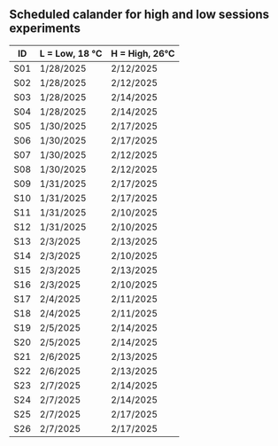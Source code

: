 ## Scheduled calander for high and low sessions experiments

| ID   | L = Low, 18 °C | H = High, 26°C |
|------|-----------------|---------------|
| S01  | 1/28/2025       | 2/12/2025     |
| S02  | 1/28/2025       | 2/12/2025     |
| S03  | 1/28/2025       | 2/14/2025     |
| S04  | 1/28/2025       | 2/14/2025     |
| S05  | 1/30/2025       | 2/17/2025     |
| S06  | 1/30/2025       | 2/17/2025     |
| S07  | 1/30/2025       | 2/12/2025     |
| S08  | 1/30/2025       | 2/12/2025     |
| S09  | 1/31/2025       | 2/17/2025     |
| S10  | 1/31/2025       | 2/17/2025     |
| S11  | 1/31/2025       | 2/10/2025     |
| S12  | 1/31/2025       | 2/10/2025     |
| S13  | 2/3/2025        | 2/13/2025     |
| S14  | 2/3/2025        | 2/10/2025     |
| S15  | 2/3/2025        | 2/13/2025     |
| S16  | 2/3/2025        | 2/10/2025     |
| S17  | 2/4/2025        | 2/11/2025     |
| S18  | 2/4/2025        | 2/11/2025     |
| S19  | 2/5/2025        | 2/14/2025     |
| S20  | 2/5/2025        | 2/14/2025     |
| S21  | 2/6/2025        | 2/13/2025     |
| S22  | 2/6/2025        | 2/13/2025     |
| S23  | 2/7/2025        | 2/14/2025     |
| S24  | 2/7/2025        | 2/14/2025     |
| S25  | 2/7/2025        | 2/17/2025     |
| S26  | 2/7/2025        | 2/17/2025     |
